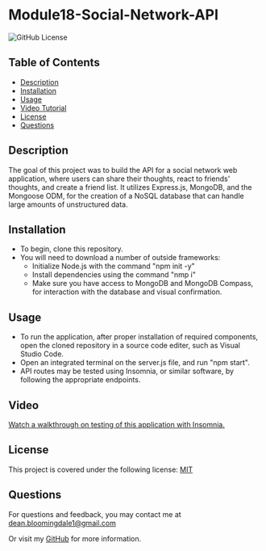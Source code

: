 # Module18-Social-Network-API

![GitHub License](https://img.shields.io/badge/License-MIT-blue)

## Table of Contents

- [Description](#description)
- [Installation](#installation)
- [Usage](#usage)
- [Video Tutorial](#video)
- [License](#license)
- [Questions](#questions)

## Description

The goal of this project was to build the API for a social network web application, where users can share their thoughts, react to friends' thoughts, and create a friend list. It utilizes Express.js, MongoDB, and the Mongoose ODM, for the creation of a NoSQL database that can handle large amounts of unstructured data.

## Installation

- To begin, clone this repository.
- You will need to download a number of outside frameworks:
  - Initialize Node.js with the command "npm init -y"
  - Install dependencies using the command "nmp i"
  - Make sure you have access to MongoDB and MongoDB Compass, for interaction with the database and visual confirmation.

## Usage

- To run the application, after proper installation of required components, open the cloned repository in a source code editer, such as Visual Studio Code.
- Open an integrated terminal on the server.js file, and run "npm start".
- API routes may be tested using Insomnia, or similar software, by following the appropriate endpoints.

## Video

[Watch a walkthrough on testing of this application with Insomnia.](https://oxmbxhvtt0.vmaker.com/record/VoM4it6xlEJs1tNz?a=1721944946661)

## License

This project is covered under the following license:
[MIT](https://opensource.org/license/MIT)

## Questions

For questions and feedback, you may contact me at [dean.bloomingdale1@gmail.com](mailto:dean.bloomingdale1@gmail.com)

Or visit my [GitHub](https://github.com/DeadSeaTupperware) for more information.
